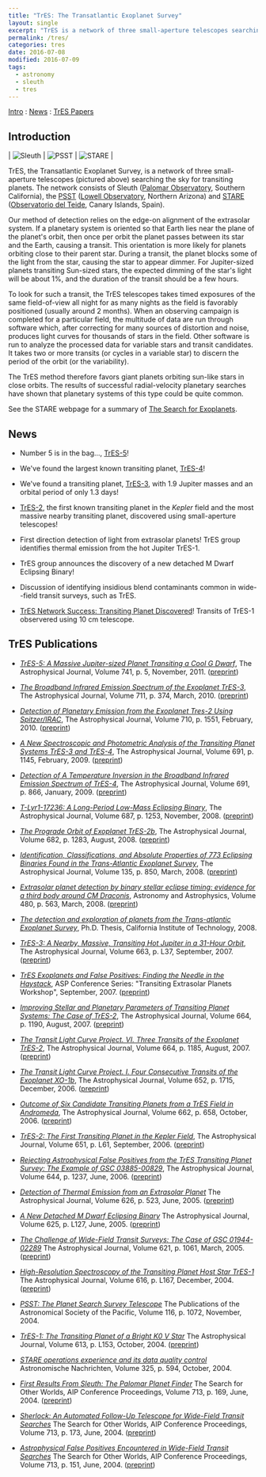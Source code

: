 ```yaml
---
title: "TrES: The Transatlantic Exoplanet Survey"
layout: single
excerpt: "TrES is a network of three small-aperture telescopes searching the sky for transiting planets."
permalink: /tres/
categories: tres
date: 2016-07-08
modified: 2016-07-09
tags:
  - astronomy
  - sleuth
  - tres
---
```


<!--
TODO:
* Add preprint link for PhD thesis.

-->

[Intro](#intro) : [News](#news) : [TrES Papers](#papers)

<h2 id="intro">Introduction</h2>

| ![Sleuth](/assets/images/sleuth.jpg) | ![PSST](/assets/images/psst.jpg) | ![STARE](/assets/images/stare.jpg) |

TrES, the Transatlantic Exoplanet Survey, is a network of three small-aperture telescopes (pictured above) searching the sky for transiting planets. The network consists of Sleuth ([Palomar Observatory](http://www.astro.caltech.edu/palomar/index.html), Southern California), the [PSST](https://web.archive.org/web/20060912132008/http://www.lowell.edu/Research/PSST.html) ([Lowell Observatory](http://www.lowell.edu/), Northern Arizona) and [STARE](http://www.hao.ucar.edu/research/stare/stare.html) ([Observatorio del Teide](http://www.iac.es/ot/indice.html), Canary Islands, Spain).

Our method of detection relies on the edge-on alignment of the
extrasolar system. If a planetary system is oriented so that Earth
lies near the plane of the planet's orbit, then once per orbit the
planet passes between its star and the Earth, causing a transit. This
orientation is more likely for planets orbiting close to their parent
star. During a transit, the planet blocks some of the light from the
star, causing the star to appear dimmer. For Jupiter-sized planets
transiting Sun-sized stars, the expected dimming of the star's light
will be about 1%, and the duration of the transit should be a few
hours.

To look for such a transit, the TrES telescopes takes timed exposures
of the same field-of-view all night for as many nights as the field is
favorably positioned (usually around 2 months). When an observing
campaign is completed for a particular field, the multitude of data
are run through software which, after correcting for many sources of
distortion and noise, produces light curves for thousands of stars in
the field. Other software is run to analyze the processed data for
variable stars and transit candidates. It takes two or more transits
(or cycles in a variable star) to discern the period of the orbit (or
the variability).

The TrES method therefore favors giant planets orbiting sun-like stars
in close orbits. The results of successful radial-velocity planetary
searches have shown that planetary systems of this type could be quite
common.

See the STARE webpage for a summary of [The Search for Exoplanets](http://www.hao.ucar.edu/research/stare/search.html).

<h2 id="news">News</h2>

* Number 5 is in the bag..., [TrES-5](http://arxiv.org/abs/1108.3572)!

* We've found the largest known transiting planet, [TrES-4](https://arxiv.org/abs/0708.0834)!

* We've found a transiting planet, [TrES-3](http://arxiv.org/abs/0705.2004), with 1.9 Jupiter masses and
an orbital period of only 1.3 days!

* [TrES-2](http://arxiv.org/abs/astro-ph/0609335), the first known transiting planet in the *Kepler*
field and the most massive nearby transiting planet, discovered using small-aperture telescopes!

* First direction detection of light from extrasolar planets!
  TrES group identifies thermal emission from the hot Jupiter TrES-1.

* TrES group announces the discovery of a new detached M Dwarf Eclipsing Binary!

* Discussion of identifying insidious blend contaminants common in
  wide--field transit surveys, such as TrES.

* [TrES Network Success: Transiting Planet Discovered](http://www.hao.ucar.edu/research/stare/tres1_2.html)!
Transits of TrES-1 observered using 10 cm telescope.

<h2 id="papers">TrES Publications</h2>

*   [*TrES-5: A Massive Jupiter-sized Planet Transiting a Cool G Dwarf*](http://adsabs.harvard.edu/abs/2011ApJ...741..114M),
    The Astrophysical Journal, Volume 741, p. 5, November, 2011.
    ([preprint](http://arxiv.org/abs/1108.3572))

*   [*The Broadband Infrared Emission Spectrum of the Exoplanet TrES-3*](http://adsabs.harvard.edu/abs/2010ApJ...711..374F),
    The Astrophysical Journal, Volume 711, p. 374, March, 2010.
    ([preprint](http://arxiv.org/abs/0909.5221))

*   [*Detection of Planetary Emission from the Exoplanet Tres-2 Using Spitzer/IRAC*](http://adsabs.harvard.edu/abs/2010ApJ...710.1551O),
    The Astrophysical Journal, Volume 710, p. 1551, February, 2010.
    ([preprint](http://arxiv.org/abs/0909.3073))

*   [*A New Spectroscopic and Photometric Analysis of the Transiting Planet Systems TrES-3 and TrES-4*](http://adsabs.harvard.edu/abs/2009ApJ...691.1145S),
    The Astrophysical Journal, Volume 691, p. 1145, February, 2009.
    ([preprint](http://arxiv.org/abs/0809.4589))

*   [*Detection of A Temperature Inversion in the Broadband Infrared Emission Spectrum of TrES-4*](http://adsabs.harvard.edu/abs/2009ApJ...691..866K),
    The Astrophysical Journal, Volume 691, p. 866, January, 2009.
    ([preprint](http://arxiv.org/abs/0810.0021))

*   [*T-Lyr1-17236: A Long-Period Low-Mass Eclipsing Binary*](http://adsabs.harvard.edu/abs/2008ApJ...687.1253D),
    The Astrophysical Journal, Volume 687, p. 1253, November, 2008.
    ([preprint](http://arxiv.org/abs/0807.3746))

*   [*The Prograde Orbit of Exoplanet TrES-2b*](http://adsabs.harvard.edu/abs/2008ApJ...682.1283W),
    The Astrophysical Journal, Volume 682, p. 1283, August, 2008.
    ([preprint](http://arxiv.org/abs/0804.2259))

*   [*Identification, Classifications, and Absolute Properties of 773 Eclipsing Binaries Found in the Trans-Atlantic Exoplanet Survey*](http://adsabs.harvard.edu/abs/2008AJ....135..850D),
    The Astrophysical Journal, Volume 135, p. 850, March, 2008.
    ([preprint](http://arxiv.org/abs/0712.0839))

*   [*Extrasolar planet detection by binary stellar eclipse timing: evidence for a third body around CM Draconis*](http://adsabs.harvard.edu/abs/2008A%26A...480..563D),
    Astronomy and Astrophysics, Volume 480, p. 563, March, 2008.
    ([preprint](http://arxiv.org/abs/0801.2186))

*   [*The detection and exploration of planets from the Trans-atlantic Exoplanet Survey*](http://adsabs.harvard.edu/abs/2008PhDT........70O),
    Ph.D. Thesis, California Institute of Technology, 2008.
<!--
    ([preprint]())
-->

*   [*TrES-3: A Nearby, Massive, Transiting Hot Jupiter in a 31-Hour Orbit*](http://adsabs.harvard.edu/cgi-bin/bib_query?arXiv:0705.2004),
    The Astrophysical Journal, Volume 663, p. L37, September, 2007.
    ([preprint](http://arxiv.org/abs/0705.2004))

*   [*TrES Exoplanets and False Positives: Finding the Needle in the Haystack*](http://adsabs.harvard.edu/cgi-bin/bib_query?arXiv:0705.1795),
    ASP Conference Series: "Transiting Extrasolar Planets Workshop",
    September, 2007.
    ([preprint](http://arxiv.org/abs/0705.1795))

*   [*Improving Stellar and Planetary Parameters of Transiting Planet Systems: The Case of TrES-2*](http://adsabs.harvard.edu/cgi-bin/bib_query?arXiv:0704.2938),
    The Astrophysical Journal, Volume 664, p. 1190, August, 2007.
    ([preprint](http://arxiv.org/abs/0704.2938))

*   [*The Transit Light Curve Project. VI. Three Transits of the Exoplanet TrES-2*](http://adsabs.harvard.edu/cgi-bin/bib_query?arXiv:0704.2907),
    The Astrophysical Journal, Volume 664, p. 1185, August, 2007.
    ([preprint](http://arxiv.org/abs/0704.2907))

*   [*The Transit Light Curve Project. I. Four Consecutive Transits of the Exoplanet XO-1b*](http://adsabs.harvard.edu/abs/2006ApJ...652.1715H),
    The Astrophysical Journal, Volume 652, p. 1715, December, 2006.
    ([preprint](http://arxiv.org/abs/astro-ph/0607571))

*   [*Outcome of Six Candidate Transiting Planets from a TrES Field in Andromeda*](http://adsabs.harvard.edu/cgi-bin/bib_query?arXiv:astro-ph/0610603),
    The Astrophysical Journal, Volume 662, p. 658, October, 2006.
    ([preprint](https://arxiv.org/abs/astro-ph/0610603))

*   [*TrES-2: The First Transiting Planet in the Kepler Field*](http://adsabs.harvard.edu/cgi-bin/bib_query?arXiv:astro-ph/0609335),
    The Astrophysical Journal, Volume 651, p. L61, September, 2006.
    ([preprint](http://arxiv.org/abs/astro-ph/0609335))

*   [*Rejecting Astrophysical False Positives from the TrES
    Transiting Planet Survey: The Example of GSC
    03885-00829*](http://adsabs.harvard.edu/cgi-bin/nph-bib_query?bibcode=2006ApJ...644.1237O&db_key=AST),
    The Astrophysical Journal, Volume 644, p. 1237, June, 2006.
    ([preprint](http://arxiv.org/abs/astro-ph/0603005))

*   [*Detection of Thermal Emission from an Extrasolar
    Planet*](http://adsabs.harvard.edu/cgi-bin/nph-bib_query?bibcode=2005ApJ...626..523C&db_key=AST&data_type=HTML&format=&high=42d679a7bc29569)
    The Astrophysical Journal, Volume 626, p. 523, June, 2005.
    ([preprint](http://arxiv.org/abs/astro-ph/0503457))

* [*A New Detached M Dwarf Eclipsing
    Binary*](http://adsabs.harvard.edu/cgi-bin/nph-bib_query?bibcode=2005ApJ...625L.127C&db_key=AST&data_type=HTML&format=&high=42d679a7bc29569)
    The Astrophysical Journal, Volume 625, p. L127, June, 2005.
    ([preprint](http://arxiv.org/abs/astro-ph/0504490))

* [*The Challenge of Wide-Field Transit Surveys: The Case of GSC
    01944-02289*](http://adsabs.harvard.edu/cgi-bin/nph-bib_query?bibcode=2005ApJ...621.1061M&db_key=AST&data_type=HTML&format=&high=42d679a7bc29569)
    The Astrophysical Journal, Volume 621, p. 1061, March, 2005.
    ([preprint](http://arxiv.org/abs/astro-ph/0501554))

* [*High-Resolution Spectroscopy of the Transiting Planet Host
    Star
    TrES-1*](http://adsabs.harvard.edu/cgi-bin/nph-bib_query?bibcode=2004ApJ...616L.167S&db_key=AST&high=3f6c82eb5311888)
    The Astrophysical Journal, Volume 616, p. L167, December, 2004.
    ([preprint](http://arxiv.org/abs/astro-ph/0410483))

* [*PSST: The Planet Search Survey
    Telescope*](http://adsabs.harvard.edu/cgi-bin/nph-bib_query?bibcode=2004PASP..116.1072D&db_key=AST&high=3f6c82eb5300426)
    The Publications of the Astronomical Society of the Pacific, Volume
    116, p. 1072, November, 2004.

* [*TrES-1: The Transiting Planet of a Bright K0 V
    Star*](http://adsabs.harvard.edu/cgi-bin/nph-bib_query?bibcode=2004ApJ...613L.153A&db_key=AST&high=3f6c82eb5300426)
    The Astrophysical Journal, Volume 613, p. L153, October, 2004.
    ([preprint](http://arxiv.org/abs/astro-ph/0408421))

* [*STARE operations experience and its data quality
    control*](http://adsabs.harvard.edu/cgi-bin/nph-bib_query?bibcode=2004AN....325..594A&db_key=AST&high=3f6c82eb5312091)
    Astronomische Nachrichten, Volume 325, p. 594, October, 2004.

* [*First Results From Sleuth: The Palomar Planet
    Finder*](http://adsabs.harvard.edu/cgi-bin/nph-bib_query?bibcode=2004AIPC..713..169O&db_key=AST&high=3f6c82eb5315444)
    The Search for Other Worlds, AIP Conference Proceedings, Volume
    713, p. 169, June, 2004.
    ([preprint](http://arxiv.org/abs/astro-ph/0312289))

* [*Sherlock: An Automated Follow-Up Telescope for Wide-Field
    Transit
    Searches*](http://adsabs.harvard.edu/cgi-bin/nph-bib_query?bibcode=2004AIPC..713..173K&db_key=AST&high=3f6c82eb5315444)
    The Search for Other Worlds, AIP Conference Proceedings, Volume
    713, p. 173, June, 2004.
    ([preprint](http://arxiv.org/abs/astro-ph/0312432))

* [*Astrophysical False Positives Encountered in Wide-Field
    Transit
    Searches*](http://adsabs.harvard.edu/cgi-bin/nph-bib_query?bibcode=2004AIPC..713..151C&db_key=AST&high=3f6c82eb5312091)
    The Search for Other Worlds, AIP Conference Proceedings, Volume
    713, p. 151, June, 2004.
    ([preprint](http://arxiv.org/abs/astro-ph/0401063))
